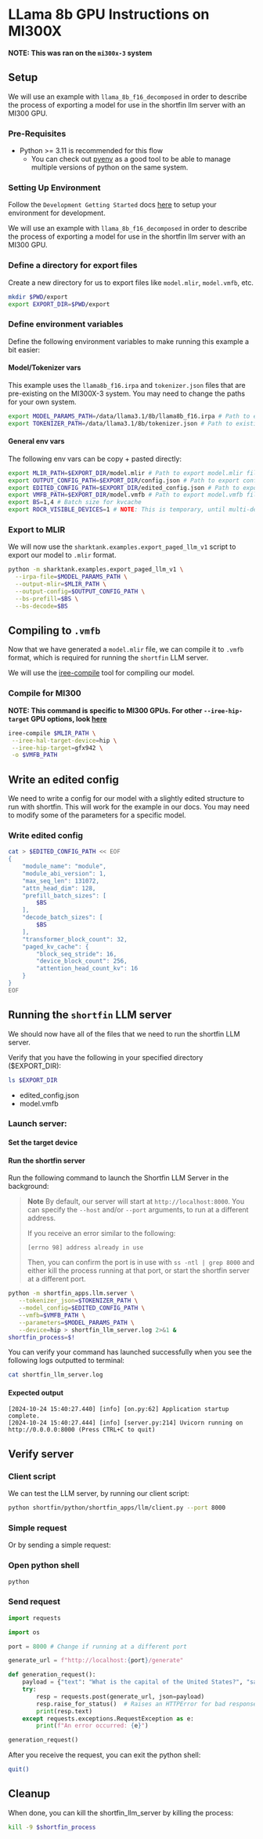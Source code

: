 # LLama 8b GPU Instructions on MI300X

**NOTE: This was ran on the `mi300x-3` system**

## Setup

We will use an example with `llama_8b_f16_decomposed` in order to describe the
process of exporting a model for use in the shortfin llm server with an MI300 GPU.

### Pre-Requisites

- Python >= 3.11 is recommended for this flow
    - You can check out [pyenv](https://github.com/pyenv/pyenv) as a good tool
    to be able to manage multiple versions of python on the same system.

### Setting Up Environment

Follow the `Development Getting Started` docs
[here](https://github.com/nod-ai/shark-ai/blob/main/README.md#development-getting-started)
to setup your environment for development.

We will use an example with `llama_8b_f16_decomposed` in order to describe the
process of exporting a model for use in the shortfin llm server with an MI300 GPU.

### Define a directory for export files

Create a new directory for us to export files like `model.mlir`, `model.vmfb`, etc.

```bash
mkdir $PWD/export
export EXPORT_DIR=$PWD/export
```

### Define environment variables

Define the following environment variables to make running this example a bit easier:

#### Model/Tokenizer vars

This example uses the `llama8b_f16.irpa` and `tokenizer.json` files that are
pre-existing on the MI300X-3 system.
You may need to change the paths for your own system.

```bash
export MODEL_PARAMS_PATH=/data/llama3.1/8b/llama8b_f16.irpa # Path to existing .irpa file, may need to change w/ system
export TOKENIZER_PATH=/data/llama3.1/8b/tokenizer.json # Path to existing tokenizer.json, may need to change w/ system
```

#### General env vars

The following env vars can be copy + pasted directly:

```bash
export MLIR_PATH=$EXPORT_DIR/model.mlir # Path to export model.mlir file
export OUTPUT_CONFIG_PATH=$EXPORT_DIR/config.json # Path to export config.json file
export EDITED_CONFIG_PATH=$EXPORT_DIR/edited_config.json # Path to export config.json file
export VMFB_PATH=$EXPORT_DIR/model.vmfb # Path to export model.vmfb file
export BS=1,4 # Batch size for kvcache
export ROCR_VISIBLE_DEVICES=1 # NOTE: This is temporary, until multi-device is fixed
```

### Export to MLIR

We will now use the `sharktank.examples.export_paged_llm_v1` script to export
our model to `.mlir` format.

```bash
python -m sharktank.examples.export_paged_llm_v1 \
  --irpa-file=$MODEL_PARAMS_PATH \
  --output-mlir=$MLIR_PATH \
  --output-config=$OUTPUT_CONFIG_PATH \
  --bs-prefill=$BS \
  --bs-decode=$BS
```

## Compiling to `.vmfb`

Now that we have generated a `model.mlir` file, we can compile it to `.vmfb`
format, which is required for running the `shortfin` LLM server.

We will use the [iree-compile](https://iree.dev/developers/general/developer-overview/#iree-compile)
tool for compiling our model.

### Compile for MI300

**NOTE: This command is specific to MI300 GPUs.
For other `--iree-hip-target` GPU options,
look [here](https://iree.dev/guides/deployment-configurations/gpu-rocm/#compile-a-program)**

```bash
iree-compile $MLIR_PATH \
 --iree-hal-target-device=hip \
 --iree-hip-target=gfx942 \
 -o $VMFB_PATH
```

## Write an edited config

We need to write a config for our model with a slightly edited structure
to run with shortfin. This will work for the example in our docs.
You may need to modify some of the parameters for a specific model.

### Write edited config

```bash
cat > $EDITED_CONFIG_PATH << EOF
{
    "module_name": "module",
    "module_abi_version": 1,
    "max_seq_len": 131072,
    "attn_head_dim": 128,
    "prefill_batch_sizes": [
        $BS
    ],
    "decode_batch_sizes": [
        $BS
    ],
    "transformer_block_count": 32,
    "paged_kv_cache": {
        "block_seq_stride": 16,
        "device_block_count": 256,
        "attention_head_count_kv": 16
    }
}
EOF
```

## Running the `shortfin` LLM server

We should now have all of the files that we need to run the shortfin LLM server.

Verify that you have the following in your specified directory ($EXPORT_DIR):

```bash
ls $EXPORT_DIR
```

- edited_config.json
- model.vmfb

### Launch server:

#### Set the target device

<!-- TODO: Add instructions on targeting different devices,
when `--device=hip://$DEVICE` is supported -->

#### Run the shortfin server

Run the following command to launch the Shortfin LLM Server in the background:

> **Note**
> By default, our server will start at `http://localhost:8000`.
> You can specify the `--host` and/or `--port` arguments, to run at a different address.
>
> If you receive an error similar to the following:
>
> `[errno 98] address already in use`
>
> Then, you can confirm the port is in use with `ss -ntl | grep 8000`
> and either kill the process running at that port,
> or start the shortfin server at a different port.

```bash
python -m shortfin_apps.llm.server \
   --tokenizer_json=$TOKENIZER_PATH \
   --model_config=$EDITED_CONFIG_PATH \
   --vmfb=$VMFB_PATH \
   --parameters=$MODEL_PARAMS_PATH \
   --device=hip > shortfin_llm_server.log 2>&1 &
shortfin_process=$!
```

You can verify your command has launched successfully when you see the following
 logs outputted to terminal:

```bash
cat shortfin_llm_server.log
```

#### Expected output

```text
[2024-10-24 15:40:27.440] [info] [on.py:62] Application startup complete.
[2024-10-24 15:40:27.444] [info] [server.py:214] Uvicorn running on http://0.0.0.0:8000 (Press CTRL+C to quit)
```

## Verify server

### Client script

We can test the LLM server, by running our client script:

```bash
python shortfin/python/shortfin_apps/llm/client.py --port 8000
```

### Simple request

Or by sending a simple request:

### Open python shell

```bash
python
```

### Send request

```python
import requests

import os

port = 8000 # Change if running at a different port

generate_url = f"http://localhost:{port}/generate"

def generation_request():
    payload = {"text": "What is the capital of the United States?", "sampling_params": {"max_completion_tokens": 50}}
    try:
        resp = requests.post(generate_url, json=payload)
        resp.raise_for_status()  # Raises an HTTPError for bad responses
        print(resp.text)
    except requests.exceptions.RequestException as e:
        print(f"An error occurred: {e}")

generation_request()
```

After you receive the request, you can exit the python shell:

```bash
quit()
```

## Cleanup

When done, you can kill the shortfin_llm_server by killing the process:

```bash
kill -9 $shortfin_process
```

